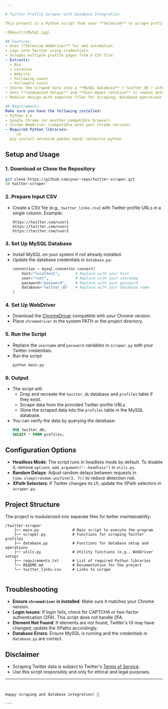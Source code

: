 ```yaml
---

# Twitter Profile Scraper with Database Integration

This project is a Python script that uses **Selenium** to scrape profile details from Twitter and store the data in a **MySQL database**. The script logs into Twitter, navigates to user profiles, extracts information such as bio, location, website, following count, and followers count, and stores the scraped data into a structured database table.

![Result](MySql.jpg)

## Features
- Uses **Selenium WebDriver** for web automation.
- Logs into Twitter using credentials.
- Scrapes multiple profile pages from a CSV file.
- Extracts:
  - Bio
  - Location
  - Website
  - Following count
  - Followers count
- Stores the scraped data into a **MySQL database** (`twitter_db`) with a `profiles` table.
- Uses **randomized delays** and **User-Agent rotation** to reduce detection risk.
- Modular design with separate files for scraping, database operations, and utilities.

## Requirements
Make sure you have the following installed:
- Python 3.x
- Google Chrome (or another compatible browser)
- Chrome WebDriver (compatible with your Chrome version)
- Required Python libraries:
  ```sh
  pip install selenium pandas mysql-connector-python
  ```

## Setup and Usage

### 1. Download or Clone the Repository
```sh
git clone https://github.com/your-repo/twitter-scraper.git
cd twitter-scraper
```

### 2. Prepare Input CSV
- Create a CSV file (e.g., `twitter_links.csv`) with Twitter profile URLs in a single column. Example:
  ```
  https://twitter.com/user1
  https://twitter.com/user2
  https://twitter.com/user3
  ```

### 3. Set Up MySQL Database
- Install MySQL on your system if not already installed.
- Update the database credentials in `database.py`:
  ```python
  connection = mysql.connector.connect(
      host="localhost",       # Replace with your host
      user="root",            # Replace with your username
      password="password",    # Replace with your password
      database="twitter_db"   # Replace with your database name
  )
  ```

### 4. Set Up WebDriver
- Download the [ChromeDriver](https://sites.google.com/chromium.org/driver/) compatible with your Chrome version.
- Place `chromedriver` in the system PATH or the project directory.

### 5. Run the Script
- Replace the `username` and `password` variables in `scraper.py` with your Twitter credentials.
- Run the script:
  ```sh
  python main.py
  ```

### 6. Output
- The script will:
  - Drop and recreate the `twitter_db` database and `profiles` table if they exist.
  - Scrape data from the provided Twitter profile URLs.
  - Store the scraped data into the `profiles` table in the MySQL database.
- You can verify the data by querying the database:
  ```sql
  USE twitter_db;
  SELECT * FROM profiles;
  ```

## Configuration Options
- **Headless Mode**: The script runs in headless mode by default. To disable it, remove `options.add_argument("--headless")` in `utils.py`.
- **Random Delays**: Adjust random delays between requests in `time.sleep(random.uniform(3, 7))` to reduce detection risk.
- **XPath Selectors**: If Twitter changes its UI, update the XPath selectors in `scraper.py`.

## Project Structure
The project is modularized into separate files for better maintainability:
```
/twitter-scraper
    ├── main.py               # Main script to execute the program
    ├── scraper.py            # Functions for scraping Twitter profiles
    ├── database.py           # Functions for database setup and operations
    ├── utils.py              # Utility functions (e.g., WebDriver setup)
    ├── requirements.txt      # List of required Python libraries
    └── README.md             # Documentation for the project
    └── twitter_links.csv     # Links to scrape
    
```

## Troubleshooting
- **Ensure `chromedriver` is installed**: Make sure it matches your Chrome version.
- **Login Issues**: If login fails, check for CAPTCHA or two-factor authentication (2FA). This script does not handle 2FA.
- **Element Not Found**: If elements are not found, Twitter's UI may have changed; update the XPaths accordingly.
- **Database Errors**: Ensure MySQL is running and the credentials in `database.py` are correct.

## Disclaimer
- Scraping Twitter data is subject to Twitter's [Terms of Service](https://twitter.com/en/tos).
- Use this script responsibly and only for ethical and legal purposes.

---
```


Happy scraping and database integration! 🚀

---